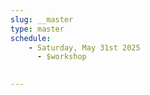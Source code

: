 ```yaml
---
slug: __master
type: master
schedule:
    - Saturday, May 31st 2025
      - $workshop

    
---
```

